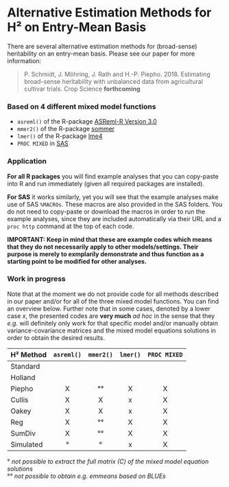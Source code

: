 # Alternative Estimation Methods for H² on Entry-Mean Basis
There are several alternative estimation methods for (broad-sense) heritability on an entry-mean basis. Please see our paper for more information:

> P. Schmidt, J. Möhring, J. Rath and H.-P. Piepho. 2018. Estimating broad-sense heritability with unbalanced data from agricultural cultivar trials. Crop Science **forthcoming**

### Based on 4 different mixed model functions
* `asreml()` of the R-package [ASReml-R Version 3.0](https://www.vsni.co.uk/software/asreml-r/)
* `mmer2()`  of the R-package [sommer](https://cran.r-project.org/web/packages/sommer/index.html)
* `lmer()`   of the R-package [lme4](http://lme4.r-forge.r-project.org/)
* `PROC MIXED` in [SAS](https://www.sas.com/en_us/home.html)

### Application
**For all R packages** you will find example analyses that you can copy-paste into R and run immediately (given all required packages are installed).

**For SAS** it works similarly, yet you will see that the example analyses make use of SAS `%MACROs`. These macros are also provided in the SAS folders. You do not need to copy-paste or download the macros in order to run the example analyses, since they are included automatically via their URL and a `proc http` command at the top of each code.

**IMPORTANT: Keep in mind that these are example codes which means that they do not necessarily apply to other models/settings. Their purpose is merely to exmplarily demonstrate and thus function as a starting point to be modified for other analyses.**

### Work in progress
Note that at the moment we do not provide code for all methods described in our paper and/or for all of the three mixed model functions. You can find an overview below. Further note that in some cases, denoted by a lower case *x*, the presented codes are **very much** *ad hoc* in the sense that they *e.g.* will definitely only work for that specific model and/or manually obtain variance-covariance matrices and the mixed model equations solutions in order to obtain the desired results.

H² Method | `asreml()` | `mmer2()` | `lmer()` | `PROC MIXED` | 
:--- | :---: | :---: | :---: | :---: |
Standard |  |  |  |  |
Holland |  |  |  |  |
Piepho | X | °° | X | X |
Cullis | X | X | x | X |
Oakey | X | X | x | X |
Reg | X | °° | X | X |
SumDiv | X | °° | X | X |
Simulated | ° | ° | x | X |

° *not possible to extract the full matrix (C) of the mixed model equation solutions*  <br />
°° *not possible to obtain e.g. emmeans based on BLUEs*
